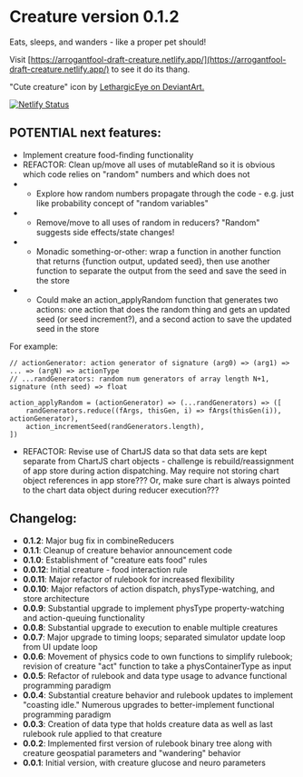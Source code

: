 # Creature version 0.1.2

Eats, sleeps, and wanders - like a proper pet should!

Visit [https://arrogantfool-draft-creature.netlify.app/](https://arrogantfool-draft-creature.netlify.app/) to see it do its thang.

"Cute creature" icon by [LethargicEye on DeviantArt.](https://www.deviantart.com/lethargiceye/art/Cute-Creature-75055699)

[![Netlify Status](https://api.netlify.com/api/v1/badges/2984688a-76b0-4643-83ee-39ee6b0fcf79/deploy-status)](https://app.netlify.com/sites/arrogantfool-draft-creature/deploys)

## POTENTIAL next features:
* Implement creature food-finding functionality
* REFACTOR: Clean up/move all uses of mutableRand so it is obvious which code relies on "random" numbers and which does not
* * Explore how random numbers propagate through the code - e.g. just like probability concept of "random variables"
* * Remove/move to all uses of random in reducers? "Random" suggests side effects/state changes!
* * Monadic something-or-other: wrap a function in another function that returns {function output, updated seed}, then use another function to separate the output from the seed and save the seed in the store
* * Could make an action_applyRandom function that generates two actions: one action that does the random thing and gets an updated seed (or seed increment?), and a second action to save the updated seed in the store

For example:

    // actionGenerator: action generator of signature (arg0) => (arg1) => ... => (argN) => actionType
    // ...randGenerators: random num generators of array length N+1, signature (nth seed) => float
    
    action_applyRandom = (actionGenerator) => (...randGenerators) => ([
        randGenerators.reduce((fArgs, thisGen, i) => fArgs(thisGen(i)), actionGenerator),
        action_incrementSeed(randGenerators.length), 
    ])

* REFACTOR: Revise use of ChartJS data so that data sets are kept separate from ChartJS chart objects - challenge is rebuild/reassignment of app store during action dispatching. May require not storing chart object references in app store??? Or, make sure chart is always pointed to the chart data object during reducer execution???

## Changelog:
* **0.1.2**: Major bug fix in combineReducers
* **0.1.1**: Cleanup of creature behavior announcement code
* **0.1.0**: Establishment of "creature eats food" rules
* **0.0.12**: Initial creature - food interaction rule
* **0.0.11**: Major refactor of rulebook for increased flexibility
* **0.0.10**: Major refactors of action dispatch, physType-watching, and store architecture
* **0.0.9**: Substantial upgrade to implement physType property-watching and action-queuing functionality
* **0.0.8**: Substantial upgrade to execution to enable multiple creatures
* **0.0.7**: Major upgrade to timing loops; separated simulator update loop from UI update loop
* **0.0.6**: Movement of physics code to own functions to simplify rulebook; revision of creature "act" function to take a physContainerType as input
* **0.0.5**: Refactor of rulebook and data type usage to advance functional programming paradigm
* **0.0.4**: Substantial creature behavior and rulebook updates to implement "coasting idle." Numerous upgrades to better-implement functional programming paradigm
* **0.0.3**: Creation of data type that holds creature data as well as last rulebook rule applied to that creature
* **0.0.2**: Implemented first version of rulebook binary tree along with creature geospatial parameters and "wandering" behavior
* **0.0.1**: Initial version, with creature glucose and neuro parameters
